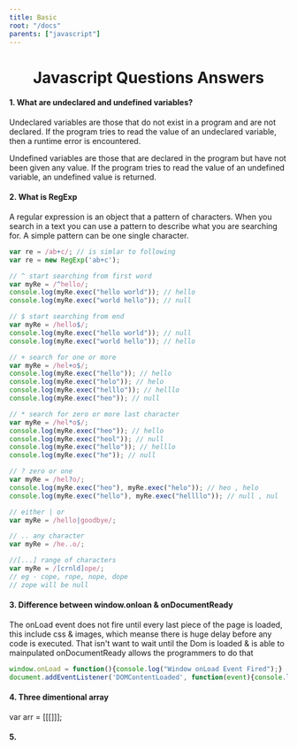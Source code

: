 ```yaml
---
title: Basic
root: "/docs"
parents: ["javascript"]
---
```

<h1 align="center">
  Javascript Questions Answers
</h1>

#### 1. What are undeclared and undefined variables?
Undeclared variables are those that do not exist in a program and are not declared. If the program tries to read the value of an undeclared variable, then a runtime error is encountered.

Undefined variables are those that are declared in the program but have not been given any value. If the program tries to read the value of an undefined variable, an undefined value is returned.

#### 2. What is RegExp
A regular expression is an object that a pattern of characters. When you search in a text you can use a pattern to describe what you are searching for. A simple pattern can be one single character.

```javascript
var re = /ab+c/; // is simlar to following 
var re = new RegExp('ab+c');

// ^ start searching from first word
var myRe = /^hello/; 
console.log(myRe.exec("hello world")); // hello
console.log(myRe.exec("world hello")); // null

// $ start searching from end
var myRe = /hello$/;
console.log(myRe.exec("hello world")); // null
console.log(myRe.exec("world hello")); // hello

// + search for one or more
var myRe = /hel+o$/;
console.log(myRe.exec("hello")); // hello 
console.log(myRe.exec("helo")); // helo
console.log(myRe.exec("helllo")); // helllo
console.log(myRe.exec("heo")); // null

// * search for zero or more last character
var myRe = /hel*o$/;
console.log(myRe.exec("heo")); // hello 
console.log(myRe.exec("heol")); // null
console.log(myRe.exec("hello")); // helllo
console.log(myRe.exec("he")); // null

// ? zero or one
var myRe = /hel?o/;
console.log(myRe.exec("heo"), myRe.exec("helo")); // heo , helo
console.log(myRe.exec("hello"), myRe.exec("hellllo")); // null , nul

// either | or
var myRe = /hello|goodbye/;

// .. any character
var myRe = /he..o/;

//[...] range of characters
var myRe = /[crnld]ope/;
// eg - cope, rope, nope, dope
// zope will be null
```
#### 3. Difference between window.onloan & onDocumentReady
The onLoad event does not fire until every last piece of the page is loaded, this include css & images, which meanse there is huge delay before any code is executed. That isn't want to wait until the Dom is loaded & is able to mainpulated onDocumentReady allows the programmers to do that
```javascript
window.onLoad = function(){console.log("Window onLoad Event Fired");}
document.addEventListener('DOMContentLoaded', function(event){console.log('DomContentLoaded event fired');});
```

#### 4. Three dimentional array
var arr = [[[]]];

#### 5. 

